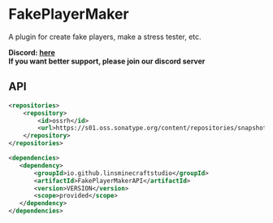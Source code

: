 # FakePlayerMaker
A plugin for create fake players, make a stress tester, etc.

**Discord: [here](https://discord.gg/W36MJhBtGy)**  
**If you want better support, please join our discord server**

## API

```xml
<repositories>
    <repository>
        <id>ossrh</id>
        <url>https://s01.oss.sonatype.org/content/repositories/snapshots/</url>
    </repository>
</repositories>

<dependencies>
   <dependency>
       <groupId>io.github.linsminecraftstudio</groupId>
       <artifactId>FakePlayerMakerAPI</artifactId>
       <version>VERSION</version>
       <scope>provided</scope>       
   </dependency>  
</dependencies>
```
